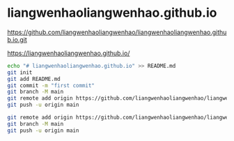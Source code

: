 # liangwenhaoliangwenhao.github.io

https://github.com/liangwenhaoliangwenhao/liangwenhaoliangwenhao.github.io.git  

https://liangwenhaoliangwenhao.github.io/ 

```bash
echo "# liangwenhaoliangwenhao.github.io" >> README.md
git init
git add README.md
git commit -m "first commit"
git branch -M main
git remote add origin https://github.com/liangwenhaoliangwenhao/liangwenhaoliangwenhao.github.io.git
git push -u origin main

git remote add origin https://github.com/liangwenhaoliangwenhao/liangwenhaoliangwenhao.github.io.git
git branch -M main
git push -u origin main
```

